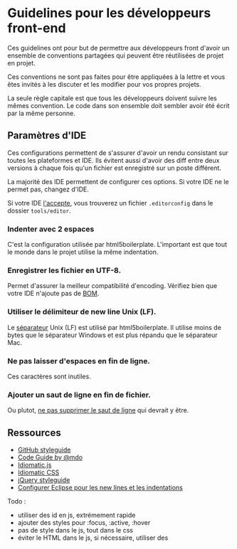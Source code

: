 # Guidelines pour les développeurs front-end

Ces guidelines ont pour but de permettre aux développeurs front d'avoir un
ensemble de conventions partagées qui peuvent être réutilisées de projet en
projet.

Ces conventions ne sont pas faites pour être appliquées à la lettre et vous
êtes invités à les discuter et les modifier pour vos propres projets. 

La seule règle capitale est que tous les développeurs doivent suivre les mêmes
convention. Le code dans son ensemble doit sembler avoir été écrit par la même
personne.

## Paramètres d'IDE
Ces configurations permettent de s'assurer d'avoir un rendu consistant sur
toutes les plateformes et IDE. Ils évitent aussi d'avoir des diff entre deux
versions à chaque fois qu'un fichier est enregistré sur un poste différent.

La majorité des IDE permettent de configurer ces options. Si votre IDE ne le
permet pas, changez d'IDE.

Si votre IDE [l'accepte](http://editorconfig.org/), vous trouverez un fichier
`.editorconfig` dans le dossier `tools/editor`.

### Indenter avec 2 espaces
C'est la configuration utilisée par html5boilerplate. L'important est que tout
le monde dans le projet utilise la même indentation.

### Enregistrer les fichier en UTF-8.
Permet d'assurer la meilleur compatibilité d'encoding. Vérifiez bien que votre
IDE n'ajoute pas de [BOM](http://en.wikipedia.org/wiki/Byte_order_mark).

### Utiliser le délimiteur de new line Unix (LF).
Le [séparateur](http://blog.codinghorror.com/the-great-newline-schism/) Unix
(LF) est utilisé par html5boilerplate. Il utilise moins de bytes que le
séparateur Windows et est plus répandu que le séparateur Mac.

### Ne pas laisser d'espaces en fin de ligne.
Ces caractères sont inutiles.

### Ajouter un saut de ligne en fin de fichier.
Ou plutot, [ne pas supprimer le saut de
ligne](http://unix.stackexchange.com/questions/18743/whats-the-point-in-adding-a-new-line-to-the-end-of-a-file)  qui devrait y être.

## Ressources
- [GitHub styleguide](https://github.com/styleguide)
- [Code Guide by @mdo](http://mdo.github.io/code-guide/)
- [Idiomatic.js](https://github.com/rwaldron/idiomatic.js)
- [Idiomatic CSS](https://github.com/necolas/idiomatic-css)
- [jQuery styleguide](https://contribute.jquery.org/style-guide/js/)
- [Configurer Eclipse pour les new lines et les indentations](http://eclipsesource.com/blogs/2013/07/09/invisible-chaos-mastering-white-spaces-in-eclipse/)


Todo :
- utiliser des id en js, extrémement rapide
- ajouter des styles pour :focus, :active, :hover
- pas de style dans le js, tout dans le css
- éviter le HTML dans le js, si nécessaire, utiliser des <script template>
- angular style guide : https://github.com/mgechev/angularjs-style-guide
- ajouter la config git pour forcer la sauvegarde de fichiers en LF plutot que
  CRLF.
- ajouter un hook qui empeche de commiter des fichiers qui ne sont pas en utf8
